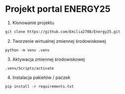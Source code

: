 # Projekt portal ENERGY25  
1. Klonowanie projektu

```sh
git clone https://github.com/Emilia2708/Energy25.git
```

2. Tworzenie wirtualnej zmiennej środowiskowej
```shell
python -m venv .venv
```

3. Aktywacja zmiennej środowiskowej
```shell
.venv/Scripts/activate
```

4. Instalacja pakietów / paczek
```shell
pip install -r requirements.txt
```